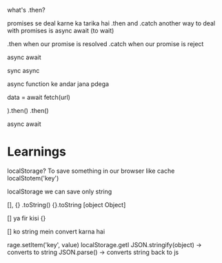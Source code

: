 what's .then?

promises se deal karne ka tarika hai .then and .catch
another way to deal with promises is async await (to wait)

.then when our promise is resolved
.catch when our promise is reject

async await

sync
async

async function ke andar jana pdega

data = await fetch(url)

).then()
.then()

async await

# Learnings

localStorage? To save something in our browser like cache
localStotem('key')

localStorage we can save only string

[], {} .toString()
{}.toString [object Object]

[] ya fir kisi {}

[] ko string mein convert karna hai

rage.setItem('key', value)
localStorage.getI
JSON.stringify(object) -> converts to string
JSON.parse() -> converts string back to js
